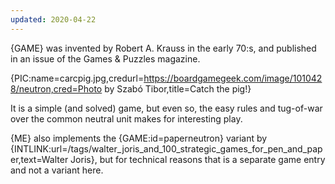 ```yaml
---
updated: 2020-04-22
---
```


{GAME} was invented by Robert A. Krauss in the early 70:s, and published in an issue of the Games & Puzzles magazine.

{PIC:name=carcpig.jpg,credurl=https://boardgamegeek.com/image/1010428/neutron,cred=Photo by Szabó Tibor,title=Catch the pig!}

It is a simple (and solved) game, but even so, the easy rules and tug-of-war over the common neutral unit makes for interesting play.

{ME} also implements the {GAME:id=paperneutron} variant by {INTLINK:url=/tags/walter_joris_and_100_strategic_games_for_pen_and_paper,text=Walter Joris}, but for technical reasons that is a separate game entry and not a variant here.
